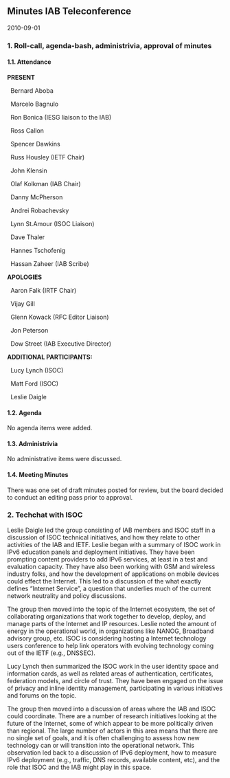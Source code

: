 
Minutes IAB Teleconference
--------------------------


2010-09-01


### 1. Roll-call, agenda-bash, administrivia, approval of minutes


#### 1.1. Attendance


**PRESENT**  

  Bernard Aboba  

  Marcelo Bagnulo  

  Ron Bonica (IESG liaison to the IAB)  

  Ross Callon  

  Spencer Dawkins  

  Russ Housley (IETF Chair)  

  John Klensin  

  Olaf Kolkman (IAB Chair)  

  Danny McPherson  

  Andrei Robachevsky  

  Lynn St.Amour (ISOC Liaison)  

  Dave Thaler  

  Hannes Tschofenig  

  Hassan Zaheer (IAB Scribe)  

**APOLOGIES**  

  Aaron Falk (IRTF Chair)  

  Vijay Gill  

  Glenn Kowack (RFC Editor Liaison)  

  Jon Peterson  

  Dow Street (IAB Executive Director)  

**ADDITIONAL PARTICIPANTS:**  

  Lucy Lynch (ISOC)  

  Matt Ford (ISOC)  

  Leslie Daigle


#### 1.2. Agenda


No agenda items were added.


#### 1.3. Administrivia


No administrative items were discussed.


#### 1.4. Meeting Minutes


There was one set of draft minutes posted for review, but the board decided to conduct an editing pass prior to approval.


### 2. Techchat with ISOC


Leslie Daigle led the group consisting of IAB members and ISOC staff in a discussion of ISOC technical initiatives, and how they relate to other activities of the IAB and IETF. Leslie began with a summary of ISOC work in IPv6 education panels and deployment initiatives. They have been prompting content providers to add IPv6 services, at least in a test and evaluation capacity. They have also been working with GSM and wireless industry folks, and how the development of applications on mobile devices could effect the Internet. This led to a discussion of the what exactly defines “Internet Service”, a question that underlies much of the current network neutrality and policy discussions.


The group then moved into the topic of the Internet ecosystem, the set of collaborating organizations that work together to develop, deploy, and manage parts of the Internet and IP resources. Leslie noted the amount of energy in the operational world, in organizations like NANOG, Broadband advisory group, etc. ISOC is considering hosting a Internet technology users conference to help link operators with evolving technology coming out of the IETF (e.g., DNSSEC).


Lucy Lynch then summarized the ISOC work in the user identity space and information cards, as well as related areas of authentication, certificates, federation models, and circle of trust. They have been engaged on the issue of privacy and inline identity management, participating in various initiatives and forums on the topic.


The group then moved into a discussion of areas where the IAB and ISOC could coordinate. There are a number of research initiatives looking at the future of the Internet, some of which appear to be more politically driven than regional. The large number of actors in this area means that there are no single set of goals, and it is often challenging to assess how new technology can or will transition into the operational network. This observation led back to a discussion of IPv6 deployment, how to measure IPv6 deployment (e.g., traffic, DNS records, available content, etc), and the role that ISOC and the IAB might play in this space.


